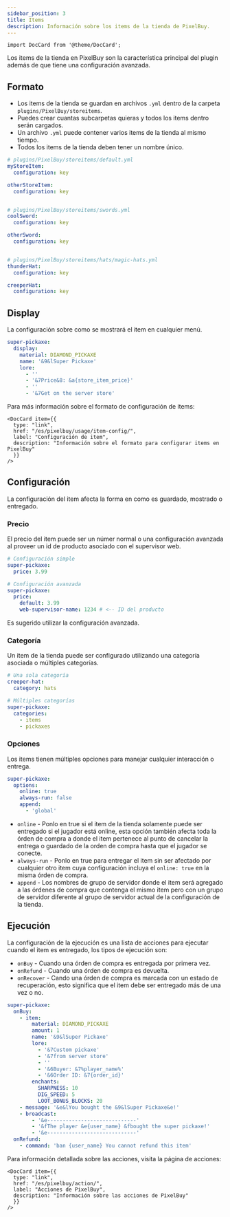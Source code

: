 ```yaml
---
sidebar_position: 3
title: Items
description: Información sobre los items de la tienda de PixelBuy.
---
```


```mdx-code-block
import DocCard from '@theme/DocCard';
```

Los items de la tienda en PixelBuy son la característica principal del plugin además de que tiene una configuración avanzada.

## Formato

* Los items de la tienda se guardan en archivos `.yml` dentro de la carpeta `plugins/PixelBuy/storeitems`.
* Puedes crear cuantas subcarpetas quieras y todos los items dentro serán cargados.
* Un archivo `.yml` puede contener varios items de la tienda al mismo tiempo.
* Todos los items de la tienda deben tener un nombre único.

```yaml
# plugins/PixelBuy/storeitems/default.yml
myStoreItem:
  configuration: key

otherStoreItem:
  configuration: key


# plugins/PixelBuy/storeitems/swords.yml
coolSword:
  configuration: key

otherSword:
  configuration: key


# plugins/PixelBuy/storeitems/hats/magic-hats.yml
thunderHat:
  configuration: key

creeperHat:
  configuration: key
```

## Display

La configuración sobre como se mostrará el item en cualquier menú.

```yaml
super-pickaxe:
  display:
    material: DIAMOND_PICKAXE
    name: '&9&lSuper Pickaxe'
    lore:
      - ''
      - '&7Price&8: &a{store_item_price}'
      - ''
      - '&7Get on the server store'
```

Para más información sobre el formato de configuración de items:

```mdx-code-block
<DocCard item={{
  type: "link",
  href: "/es/pixelbuy/usage/item-config/",
  label: "Configuración de item",
  description: "Información sobre el formato para configurar items en PixelBuy"
  }}
/>
```

## Configuración

La configuración del item afecta la forma en como es guardado, mostrado o entregado.

### Precio

El precio del item puede ser un númer normal o una configuración avanzada al proveer un id de producto asociado con el supervisor web.

```yaml
# Configuración simple
super-pickaxe:
  price: 3.99

# Configuración avanzada
super-pickaxe:
  price:
    default: 3.99
    web-supervisor-name: 1234 # <-- ID del producto
```

Es sugerido utilizar la configuración avanzada.

### Categoría

Un item de la tienda puede ser configurado utilizando una categoría asociada o múltiples categorías.

```yaml
# Una sola categoría
creeper-hat:
  category: hats

# Múltiples categorías
super-pickaxe:
  categories:
    - items
    - pickaxes
```

### Opciones

Los items tienen múltiples opciones para manejar cualquier interacción o entrega.

```yaml
super-pickaxe:
  options:
    online: true
    always-run: false
    append:
      - 'global'
```

* `online` - Ponlo en true si el item de la tienda solamente puede ser entregado si el jugador está online, esta opción también afecta toda la órden de compra a donde el item pertenece al punto de cancelar la entrega o guardado de la orden de compra hasta que el jugador se conecte.
* `always-run` - Ponlo en true para entregar el item sin ser afectado por cualquier otro item cuya configuración incluya el `online: true` en la misma órden de compra.
* `append` - Los nombres de grupo de servidor donde el item será agregado a las órdenes de compra que contenga el mismo item pero con un grupo de servidor diferente al grupo de servidor actual de la configuración de la tienda.

## Ejecución

La configuración de la ejecución es una lista de acciones para ejecutar cuando el item es entregado, los tipos de ejecución son:

* `onBuy` - Cuando una órden de compra es entregada por primera vez.
* `onRefund` - Cuando una órden de compra es devuelta.
* `onRecover` - Cando una órden de compra es marcada con un estado de recuperación, esto significa que el item debe ser entregado más de una vez o no.

```yaml
super-pickaxe:
  onBuy:
    - item:
        material: DIAMOND_PICKAXE
        amount: 1
        name: '&9&lSuper Pickaxe'
        lore:
          - '&7Custom pickaxe'
          - '&7from server store'
          - ''
          - '&6Buyer: &7%player_name%'
          - '&6Order ID: &7{order_id}'
        enchants:
          SHARPNESS: 10
          DIG_SPEED: 5
          LOOT_BONUS_BLOCKS: 20
    - message: '&e&lYou bought the &9&lSuper Pickaxe&e!'
    - broadcast:
        - '&e-----------------------------'
        - '&fThe player &e{user_name} &fbought the super pickaxe!'
        - '&e-----------------------------'
  onRefund:
    - command: 'ban {user_name} You cannot refund this item'
```

Para información detallada sobre las acciones, visita la página de acciones:

```mdx-code-block
<DocCard item={{
  type: "link",
  href: "/es/pixelbuy/action/",
  label: "Acciones de PixelBuy",
  description: "Información sobre las acciones de PixelBuy"
  }}
/>
```